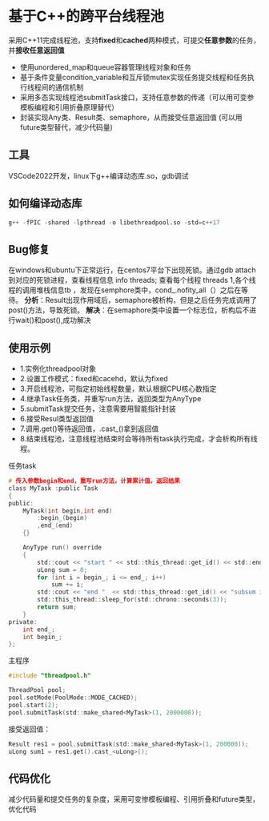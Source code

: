 # 基于C++的跨平台线程池

采用C++11完成线程池，支持**fixed**和**cached**两种模式，可提交**任意参数**的任务，并**接收任意返回值**
- 使用unordered_map和queue容器管理线程对象和任务
- 基于条件变量condition_variable和互斥锁mutex实现任务提交线程和任务执行线程间的通信机制
- 采用多态实现线程池submitTask接口，支持任意参数的传递（可以用可变参模板编程和引用折叠原理替代）
- 封装实现Any类、Result类、semaphore，从而接受任意返回值 (可以用future类型替代，减少代码量)

## 工具
VSCode2022开发，linux下g++编译动态库.so，gdb调试

## 如何编译动态库
``` python
g++ -fPIC -shared -lpthread -o libethreadpool.so -std=c++17
```

## Bug修复
在windows和ubuntu下正常运行，在centos7平台下出现死锁。通过gdb attach到对应的死锁进程，查看线程信息 info threads;
查看每个线程 threads 1,各个线程的调用堆栈信息tb ，发现在semphore类中，cond_.nofity_all（）之后在等待。
**分析**：Result出现作用域后，semaphore被析构，但是之后任务完成调用了post()方法，导致死锁。
**解决**：在semaphore类中设置一个标志位，析构后不进行wait()和post(),成功解决


## 使用示例
- 1.实例化threadpool对象
- 2.设置工作模式：fixed和cacehd，默认为fixed
- 3.开启线程池，可指定初始线程数量，默认根据CPU核心数指定
- 4.继承Task任务类，并重写run方法，返回类型为AnyType
- 5.submitTask提交任务，注意需要用智能指针封装
- 6.接受Resul类型返回值
- 7.调用.get()等待返回值，.cast_<T>()拿到返回值
- 8.结束线程池，注意线程池结束时会等待所有task执行完成，才会析构所有线程。

任务task
```c
# 传入参数begin和end，重写run方法，计算累计值，返回结果
class MyTask :public Task
{
public:
	MyTask(int begin,int end)
		:begin_(begin)
		,end_(end)
	{}

	AnyType run() override
	{
		std::cout << "start " << std::this_thread::get_id() << std::endl;
		uLong sum = 0;
		for (int i = begin_; i <= end_; i++)
			sum += i;
		std::cout << "end "  << std::this_thread::get_id() << "subsum is " << sum<< std::endl;
		std::this_thread::sleep_for(std::chrono::seconds(3));
		return sum;
	}
private:
	int end_;
	int begin_;
};
```
主程序
```c
#include "threadpool.h"

ThreadPool pool;
pool.setMode(PoolMode::MODE_CACHED);
pool.start(2);
pool.submitTask(std::make_shared<MyTask>(1, 2000000));
```
接受返回值：
```c
Result res1 = pool.submitTask(std::make_shared<MyTask>(1, 200000));
uLong sum1 = res1.get().cast_<uLong>();
```

## 代码优化
减少代码量和提交任务的复杂度，采用可变惨模板编程、引用折叠和future类型，优化代码
